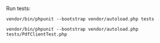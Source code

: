Run tests:
```
vendor/bin/phpunit --bootstrap vendor/autoload.php tests
```

```
vendor/bin/phpunit --bootstrap vendor/autoload.php tests/PdfClientTest.php
```
